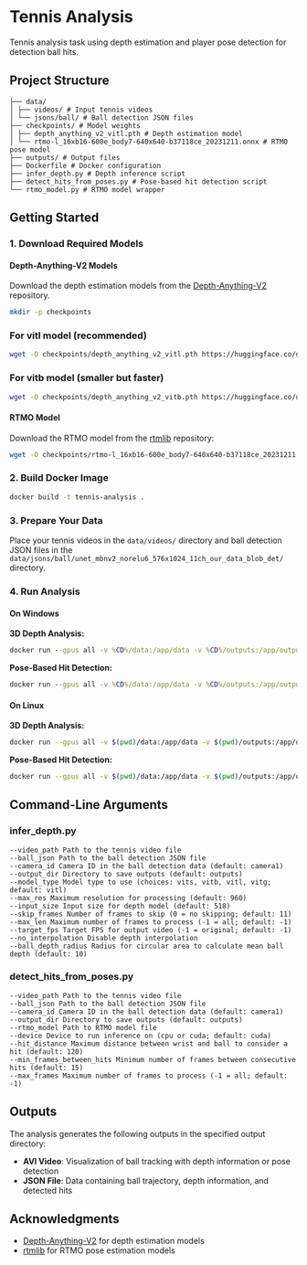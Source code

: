 # Tennis Analysis

Tennis analysis task using depth estimation and player pose detection for detection ball hits.

## Project Structure
```tennis-analysis/
├── data/
│ ├── videos/ # Input tennis videos
│ └── jsons/ball/ # Ball detection JSON files
├── checkpoints/ # Model weights
│ ├── depth_anything_v2_vitl.pth # Depth estimation model
│ └── rtmo-l_16xb16-600e_body7-640x640-b37118ce_20231211.onnx # RTMO pose model
├── outputs/ # Output files
├── Dockerfile # Docker configuration
├── infer_depth.py # Depth inference script
├── detect_hits_from_poses.py # Pose-based hit detection script
└── rtmo_model.py # RTMO model wrapper
```

## Getting Started

### 1. Download Required Models

#### Depth-Anything-V2 Models
Download the depth estimation models from the [Depth-Anything-V2](https://github.com/DepthAnything/Depth-Anything-V2) repository.


```bash
mkdir -p checkpoints
```

### For vitl model (recommended)
```bash
wget -O checkpoints/depth_anything_v2_vitl.pth https://huggingface.co/depth-anything/Depth-Anything-V2-Large/resolve/main/depth_anything_v2_vitl.pth
```
### For vitb model (smaller but faster)
```bash
wget -O checkpoints/depth_anything_v2_vitb.pth https://huggingface.co/depth-anything/Depth-Anything-V2-Base/resolve/main/depth_anything_v2_vitb.pth
```

#### RTMO Model
Download the RTMO model from the [rtmlib](https://github.com/Tau-J/rtmlib) repository:

```bash
wget -O checkpoints/rtmo-l_16xb16-600e_body7-640x640-b37118ce_20231211.onnx https://huggingface.co/pesi/rtmo/resolve/main/rtmo-l.onnx
```

### 2. Build Docker Image

```bash
docker build -t tennis-analysis .
```

### 3. Prepare Your Data

Place your tennis videos in the `data/videos/` directory and ball detection JSON files in the `data/jsons/ball/unet_mbnv2_norelu6_576x1024_11ch_our_data_blob_det/` directory.

### 4. Run Analysis

#### On Windows

**3D Depth Analysis:**
```cmd
docker run --gpus all -v %CD%/data:/app/data -v %CD%/outputs:/app/outputs -v %CD%/checkpoints:/app/checkpoints --entrypoint python3 tennis-analysis infer_depth.py --video_path data/videos/025958_6m47s_7m13s.mp4 --ball_json data/jsons/ball/unet_mbnv2_norelu6_576x1024_11ch_our_data_blob_det/025958_6m47s_7m13s.json --output_dir outputs --model_type vitl
```

**Pose-Based Hit Detection:**
```cmd
docker run --gpus all -v %CD%/data:/app/data -v %CD%/outputs:/app/outputs -v %CD%/checkpoints:/app/checkpoints --entrypoint python3 tennis-analysis detect_hits_from_poses.py --video_path data/videos/025958_6m47s_7m13s.mp4 --ball_json data/jsons/ball/unet_mbnv2_norelu6_576x1024_11ch_our_data_blob_det/025958_6m47s_7m13s.json --output_dir outputs --rtmo_model checkpoints/rtmo-l_16xb16-600e_body7-640x640-b37118ce_20231211.onnx
```

#### On Linux

**3D Depth Analysis:**
```bash
docker run --gpus all -v $(pwd)/data:/app/data -v $(pwd)/outputs:/app/outputs -v $(pwd)/checkpoints:/app/checkpoints --entrypoint python3 tennis-analysis infer_depth.py --video_path data/videos/025958_6m47s_7m13s.mp4 --ball_json data/jsons/ball/unet_mbnv2_norelu6_576x1024_11ch_our_data_blob_det/025958_6m47s_7m13s.json --output_dir outputs --model_type vitl
```

**Pose-Based Hit Detection:**
```bash
docker run --gpus all -v $(pwd)/data:/app/data -v $(pwd)/outputs:/app/outputs -v $(pwd)/checkpoints:/app/checkpoints --entrypoint python3 tennis-analysis detect_hits_from_poses.py --video_path data/videos/025958_6m47s_7m13s.mp4 --ball_json data/jsons/ball/unet_mbnv2_norelu6_576x1024_11ch_our_data_blob_det/025958_6m47s_7m13s.json --output_dir outputs --rtmo_model checkpoints/rtmo-l_16xb16-600e_body7-640x640-b37118ce_20231211.onnx
```

## Command-Line Arguments

### infer_depth.py
```
--video_path Path to the tennis video file
--ball_json Path to the ball detection JSON file
--camera_id Camera ID in the ball detection data (default: camera1)
--output_dir Directory to save outputs (default: outputs)
--model_type Model type to use (choices: vits, vitb, vitl, vitg; default: vitl)
--max_res Maximum resolution for processing (default: 960)
--input_size Input size for depth model (default: 518)
--skip_frames Number of frames to skip (0 = no skipping; default: 11)
--max_len Maximum number of frames to process (-1 = all; default: -1)
--target_fps Target FPS for output video (-1 = original; default: -1)
--no_interpolation Disable depth interpolation
--ball_depth_radius Radius for circular area to calculate mean ball depth (default: 10)
```

### detect_hits_from_poses.py
```
--video_path Path to the tennis video file
--ball_json Path to the ball detection JSON file
--camera_id Camera ID in the ball detection data (default: camera1)
--output_dir Directory to save outputs (default: outputs)
--rtmo_model Path to RTMO model file
--device Device to run inference on (cpu or cuda; default: cuda)
--hit_distance Maximum distance between wrist and ball to consider a hit (default: 120)
--min_frames_between_hits Minimum number of frames between consecutive hits (default: 15)
--max_frames Maximum number of frames to process (-1 = all; default: -1)
```

## Outputs

The analysis generates the following outputs in the specified output directory:

- **AVI Video**: Visualization of ball tracking with depth information or pose detection
- **JSON File**: Data containing ball trajectory, depth information, and detected hits

## Acknowledgments

- [Depth-Anything-V2](https://github.com/DepthAnything/Depth-Anything-V2) for depth estimation models
- [rtmlib](https://github.com/Tau-J/rtmlib) for RTMO pose estimation models
